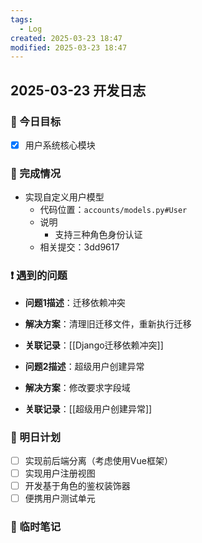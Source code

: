 ```yaml
---
tags:
  - Log
created: 2025-03-23 18:47
modified: 2025-03-23 18:47
---
```


## 2025-03-23 开发日志

### 🎯 今日目标
- [x] 用户系统核心模块

### 📝 完成情况
- 实现自定义用户模型
  - 代码位置：`accounts/models.py#User`
  - 说明
	  - 支持三种角色身份认证
  - 相关提交：3dd9617 

### ❗ 遇到的问题
- **问题1描述**：迁移依赖冲突
- **解决方案**：清理旧迁移文件，重新执行迁移
- **关联记录**：[[Django迁移依赖冲突]]

- **问题2描述**：超级用户创建异常
- **解决方案**：修改要求字段域
- **关联记录**：[[超级用户创建异常]]


### 🌱 明日计划
- [ ] 实现前后端分离（考虑使用Vue框架）
- [ ] 实现用户注册视图
- [ ] 开发基于角色的鉴权装饰器
- [ ] 便携用户测试单元

### 📌 临时笔记
```python

```


